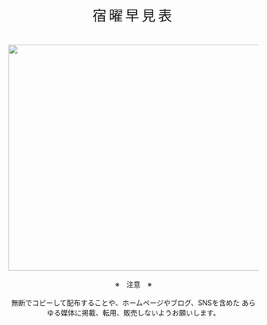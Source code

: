<html>
<head>
	<meta charset="utf-8">
	<meta http-equiv="X-UA-Compatible" content="IE=edge">
	<title>宿曜早見表</title>
</head>
<body>
	<h1>宿曜早見表</h1>
  <img><center><img border="0" src="https://www.pakutaso.com/shared/img/thumb/Photoelly008_TP_V.jpg" width="700" height="455"></center></img>
  <br>
	<center>※　注意　※</center>
	<br>
	<center>無断でコピーして配布することや、ホームページやブログ、SNSを含めた
  あらゆる媒体に掲載、転用、販売しないようお願いします。</center>
</body>
</html>
</tr>
<style>
h1 {
    font-weight: normal;
    padding-bottom: 10px;
    text-align: center;
    position: relative;
    margin: 0 0 30px 0;
    letter-spacing: 5px;
}

h1::after {
    content: "";
    display: block;
    border-bottom: solid 5px #2196F3;
    position: absolute;
    width: 100px;
    right: 0;
    left: 0;
    margin: auto;
    bottom: -5px;
}

html {
    background-color: #a8e4ff;
}

body {
    background-color: #fff;
    padding: 30px 30px 30px;
    max-width: 700px;
    margin: 20px auto;
    box-shadow: 0px 2px 5px 0px rgba(0, 0, 0, 0.18);
    border-radius: 3px;
    position: relative;
}

</style>

